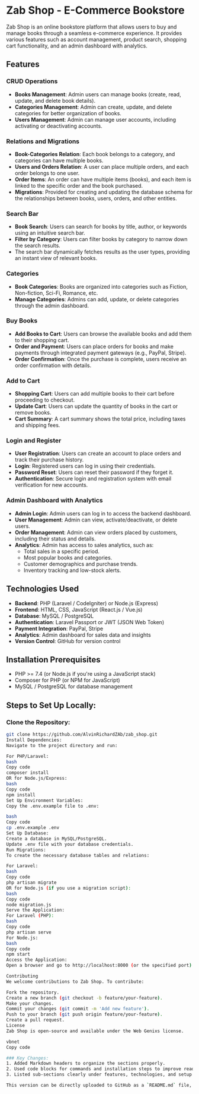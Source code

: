 # Zab Shop - E-Commerce Bookstore

Zab Shop is an online bookstore platform that allows users to buy and manage books through a seamless e-commerce experience. It provides various features such as account management, product search, shopping cart functionality, and an admin dashboard with analytics.

## Features

### CRUD Operations
- **Books Management**: Admin users can manage books (create, read, update, and delete book details).
- **Categories Management**: Admin can create, update, and delete categories for better organization of books.
- **Users Management**: Admin can manage user accounts, including activating or deactivating accounts.

### Relations and Migrations
- **Book-Categories Relation**: Each book belongs to a category, and categories can have multiple books.
- **Users and Orders Relation**: A user can place multiple orders, and each order belongs to one user.
- **Order Items**: An order can have multiple items (books), and each item is linked to the specific order and the book purchased.
- **Migrations**: Provided for creating and updating the database schema for the relationships between books, users, orders, and other entities.

### Search Bar
- **Book Search**: Users can search for books by title, author, or keywords using an intuitive search bar.
- **Filter by Category**: Users can filter books by category to narrow down the search results.
- The search bar dynamically fetches results as the user types, providing an instant view of relevant books.

### Categories
- **Book Categories**: Books are organized into categories such as Fiction, Non-fiction, Sci-Fi, Romance, etc.
- **Manage Categories**: Admins can add, update, or delete categories through the admin dashboard.

### Buy Books
- **Add Books to Cart**: Users can browse the available books and add them to their shopping cart.
- **Order and Payment**: Users can place orders for books and make payments through integrated payment gateways (e.g., PayPal, Stripe).
- **Order Confirmation**: Once the purchase is complete, users receive an order confirmation with details.

### Add to Cart
- **Shopping Cart**: Users can add multiple books to their cart before proceeding to checkout.
- **Update Cart**: Users can update the quantity of books in the cart or remove books.
- **Cart Summary**: A cart summary shows the total price, including taxes and shipping fees.

### Login and Register
- **User Registration**: Users can create an account to place orders and track their purchase history.
- **Login**: Registered users can log in using their credentials.
- **Password Reset**: Users can reset their password if they forget it.
- **Authentication**: Secure login and registration system with email verification for new accounts.

### Admin Dashboard with Analytics
- **Admin Login**: Admin users can log in to access the backend dashboard.
- **User Management**: Admin can view, activate/deactivate, or delete users.
- **Order Management**: Admin can view orders placed by customers, including their status and details.
- **Analytics**: Admin has access to sales analytics, such as:
  - Total sales in a specific period.
  - Most popular books and categories.
  - Customer demographics and purchase trends.
  - Inventory tracking and low-stock alerts.

## Technologies Used
- **Backend**: PHP (Laravel / CodeIgniter) or Node.js (Express)
- **Frontend**: HTML, CSS, JavaScript (React.js / Vue.js)
- **Database**: MySQL / PostgreSQL
- **Authentication**: Laravel Passport or JWT (JSON Web Token)
- **Payment Integration**: PayPal, Stripe
- **Analytics**: Admin dashboard for sales data and insights
- **Version Control**: GitHub for version control

## Installation Prerequisites
- PHP >= 7.4 (or Node.js if you're using a JavaScript stack)
- Composer for PHP (or NPM for JavaScript)
- MySQL / PostgreSQL for database management

## Steps to Set Up Locally:

### Clone the Repository:
```bash
git clone https://github.com/AlvinRichardZAb/zab_shop.git
Install Dependencies:
Navigate to the project directory and run:

For PHP/Laravel:
bash
Copy code
composer install
OR for Node.js/Express:
bash
Copy code
npm install
Set Up Environment Variables:
Copy the .env.example file to .env:

bash
Copy code
cp .env.example .env
Set Up Database:
Create a database in MySQL/PostgreSQL.
Update .env file with your database credentials.
Run Migrations:
To create the necessary database tables and relations:

For Laravel:
bash
Copy code
php artisan migrate
OR for Node.js (if you use a migration script):
bash
Copy code
node migration.js
Serve the Application:
For Laravel (PHP):
bash
Copy code
php artisan serve
For Node.js:
bash
Copy code
npm start
Access the Application:
Open a browser and go to http://localhost:8000 (or the specified port) to view the Zab Shop.

Contributing
We welcome contributions to Zab Shop. To contribute:

Fork the repository.
Create a new branch (git checkout -b feature/your-feature).
Make your changes.
Commit your changes (git commit -m 'Add new feature').
Push to your branch (git push origin feature/your-feature).
Create a pull request.
License
Zab Shop is open-source and available under the Web Genixs license.

vbnet
Copy code

### Key Changes:
1. Added Markdown headers to organize the sections properly.
2. Used code blocks for commands and installation steps to improve readability.
3. Listed sub-sections clearly under features, technologies, and setup instructions.

This version can be directly uploaded to GitHub as a `README.md` file, and it will be properly formatted for display.

















